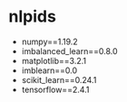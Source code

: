 # nlpids

- numpy==1.19.2
- imbalanced_learn==0.8.0
- matplotlib==3.2.1
- imblearn==0.0
- scikit_learn==0.24.1
- tensorflow==2.4.1
